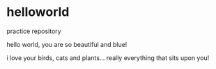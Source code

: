 # helloworld
practice repository

hello world, you are so beautiful and blue! 

i love your birds, cats and plants... really everything that sits upon you!

